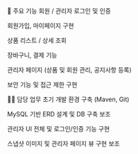 🔑 주요 기능
회원 / 관리자 로그인 및 인증

회원가입, 마이페이지 구현

상품 리스트 / 상세 조회

장바구니, 결제 기능

관리자 페이지 (상품 및 회원 관리, 공지사항 등록)

보안 기능 및 접근 제한 구현

👨‍💻 담당 업무
초기 개발 환경 구축 (Maven, Git)

MySQL 기반 ERD 설계 및 DB 구축 보조

관리자 UI 전체 및 로그인/인증 기능 구현

스냅샷 이미지 및 관리자 페이지 뷰 구현 보조

